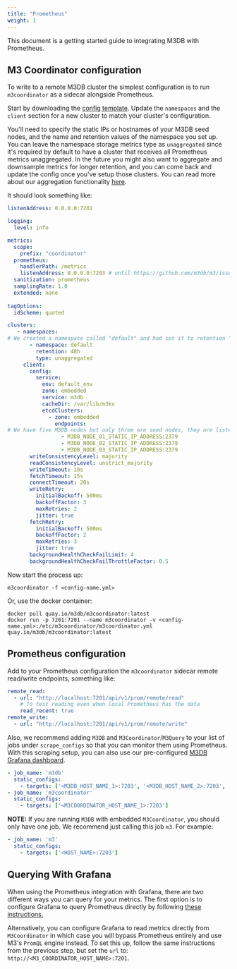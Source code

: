 ```yaml
---
title: "Prometheus"
weight: 1
---
```


This document is a getting started guide to integrating M3DB with Prometheus.

## M3 Coordinator configuration

To write to a remote M3DB cluster the simplest configuration is to run `m3coordinator` as a sidecar alongside Prometheus.

Start by downloading the [config template](https://github.com/m3db/m3/blob/master/src/query/config/m3coordinator-cluster-template.yml). Update the `namespaces` and the `client` section for a new cluster to match your cluster's configuration.

You'll need to specify the static IPs or hostnames of your M3DB seed nodes, and the name and retention values of the namespace you set up.  You can leave the namespace storage metrics type as `unaggregated` since it's required by default to have a cluster that receives all Prometheus metrics unaggregated.  In the future you might also want to aggregate and downsample metrics for longer retention, and you can come back and update the config once you've setup those clusters. You can read more about our aggregation functionality [here](/docs/how_to/m3query).

It should look something like:

```yaml
listenAddress: 0.0.0.0:7201

logging:
  level: info

metrics:
  scope:
    prefix: "coordinator"
  prometheus:
    handlerPath: /metrics
    listenAddress: 0.0.0.0:7203 # until https://github.com/m3db/m3/issues/682 is resolved
  sanitization: prometheus
  samplingRate: 1.0
  extended: none
  
tagOptions:
  idScheme: quoted

clusters:
   - namespaces:
# We created a namespace called "default" and had set it to retention "48h".
       - namespace: default
         retention: 48h
         type: unaggregated
     client:
       config:
         service:
           env: default_env
           zone: embedded
           service: m3db
           cacheDir: /var/lib/m3kv
           etcdClusters:
             - zone: embedded
               endpoints:
# We have five M3DB nodes but only three are seed nodes, they are listed here.
                 - M3DB_NODE_01_STATIC_IP_ADDRESS:2379
                 - M3DB_NODE_02_STATIC_IP_ADDRESS:2379
                 - M3DB_NODE_03_STATIC_IP_ADDRESS:2379
       writeConsistencyLevel: majority
       readConsistencyLevel: unstrict_majority
       writeTimeout: 10s
       fetchTimeout: 15s
       connectTimeout: 20s
       writeRetry:
         initialBackoff: 500ms
         backoffFactor: 3
         maxRetries: 2
         jitter: true
       fetchRetry:
         initialBackoff: 500ms
         backoffFactor: 2
         maxRetries: 3
         jitter: true
       backgroundHealthCheckFailLimit: 4
       backgroundHealthCheckFailThrottleFactor: 0.5

```

Now start the process up:

```shell
m3coordinator -f <config-name.yml>
```

Or, use the docker container:

```shell
docker pull quay.io/m3db/m3coordinator:latest
docker run -p 7201:7201 --name m3coordinator -v <config-name.yml>:/etc/m3coordinator/m3coordinator.yml quay.io/m3db/m3coordinator:latest
```

## Prometheus configuration

Add to your Prometheus configuration the `m3coordinator` sidecar remote read/write endpoints, something like:

```yaml
remote_read:
  - url: "http://localhost:7201/api/v1/prom/remote/read"
    # To test reading even when local Prometheus has the data
    read_recent: true
remote_write:
  - url: "http://localhost:7201/api/v1/prom/remote/write"
```

Also, we recommend adding `M3DB` and `M3Coordinator`/`M3Query` to your list of jobs under `scrape_configs` so that you can monitor them using Prometheus. With this scraping setup, you can also use our pre-configured [M3DB Grafana dashboard](https://grafana.com/dashboards/8126).

```yaml
- job_name: 'm3db'
  static_configs:
    - targets: ['<M3DB_HOST_NAME_1>:7203', '<M3DB_HOST_NAME_2>:7203', '<M3DB_HOST_NAME_3>:7203']
- job_name: 'm3coordinator'
  static_configs:
    - targets: ['<M3COORDINATOR_HOST_NAME_1>:7203']
```

**NOTE:** If you are running `M3DB` with embedded `M3Coordinator`, you should only have one job. We recommend just calling this job `m3`. For example:

```yaml
- job_name: 'm3'
  static_configs:
    - targets: ['<HOST_NAME>:7203']
```
## Querying With Grafana

When using the Prometheus integration with Grafana, there are two different ways you can query for your metrics. The first option is to configure Grafana to query Prometheus directly by following [these instructions.](http://docs.grafana.org/features/datasources/prometheus/)

Alternatively, you can configure Grafana to read metrics directly from `M3Coordinator` in which case you will bypass Prometheus entirely and use M3's `PromQL` engine instead. To set this up, follow the same instructions from the previous step, but set the `url` to: `http://<M3_COORDINATOR_HOST_NAME>:7201`.
